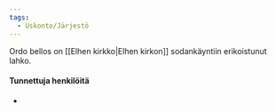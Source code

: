 ```yaml
---
tags:
  - Uskonto/Järjestö
---
```



Ordo bellos on [[Elhen kirkko|Elhen kirkon]] sodankäyntiin erikoistunut lahko.

#### Tunnettuja henkilöitä
- 
